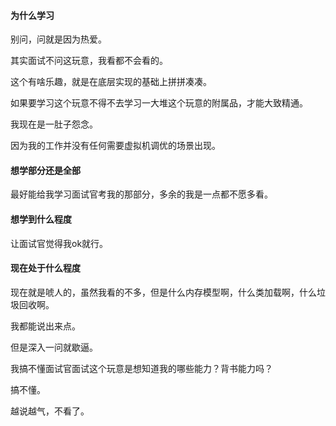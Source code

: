 #### 为什么学习

别问，问就是因为热爱。

其实面试不问这玩意，我看都不会看的。

这个有啥乐趣，就是在底层实现的基础上拼拼凑凑。

如果要学习这个玩意不得不去学习一大堆这个玩意的附属品，才能大致精通。

我现在是一肚子怨念。

因为我的工作并没有任何需要虚拟机调优的场景出现。





#### 想学部分还是全部

最好能给我学习面试官考我的那部分，多余的我是一点都不愿多看。





#### 想学到什么程度

让面试官觉得我ok就行。





#### 现在处于什么程度

现在就是唬人的，虽然我看的不多，但是什么内存模型啊，什么类加载啊，什么垃圾回收啊。

我都能说出来点。

但是深入一问就歇逼。

我搞不懂面试官面试这个玩意是想知道我的哪些能力？背书能力吗？

搞不懂。



越说越气，不看了。